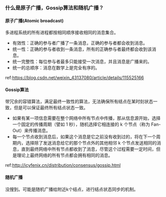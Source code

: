 ### 什么是原子广播，Gossip算法和随机广播？

#### 原子广播(Atomic broadcast)

多进程系统的所有进程都按相同顺序接收相同的消息集合。

- 有效性：正确的参与者广播了一条消息，正确的参与者都会收到消息。
- 统一性：正确的参与者收到一条消息，所有的正确参与者最终都会收到该消息。
- 统一完整性：每位参与者最多只能接受一次消息，并且消息是广播来的。
- 统一的总顺序：消息在数学上是完全有序的。

ref:https://blog.csdn.net/weixin_43137080/article/details/115525166



#### Gossip算法

带冗余的容错算法，满足最终一致性的算法，无法确保所有结点在某时刻状态一致，但是可以保证最终所有结点状态一致。

- 如果有某一项信息需要在整个网络中所有节点中传播，那从信息源开始，选择一个固定的传播周期（譬如 1 秒），随机选择它相连接的 k 个节点（称为 Fan-Out）来传播消息。
- 每一个节点收到消息后，如果这个消息是它之前没有收到过的，将在下一个周期内，选择除了发送消息给它的那个节点外的其他相邻 k 个节点发送相同的消息，直到最终网络中所有节点都收到了消息，尽管这个过程需要一定时间，但是理论上最终网络的所有节点都会拥有相同的消息。

ref:http://icyfenix.cn/distribution/consensus/gossip.html



#### 随机广播

没搜到。可能是随机广播给附近k个结点，进行结点状态同步的机制。